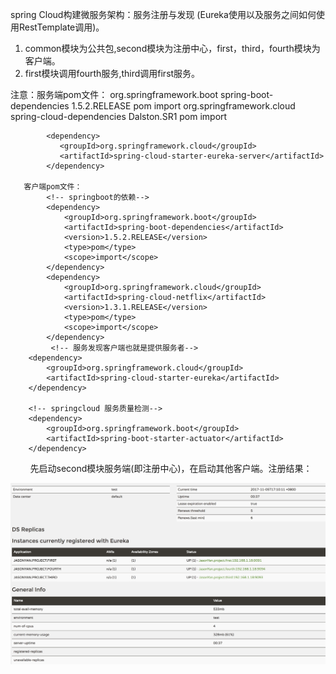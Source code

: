 spring Cloud构建微服务架构：服务注册与发现 (Eureka使用以及服务之间如何使用RestTemplate调用)。
1. common模块为公共包,second模块为注册中心，first，third，fourth模块为客户端。
2. first模块调用fourth服务,third调用first服务。

注意：服务端pom文件：
            <!-- springboot的依赖-->
            <dependency>
                <groupId>org.springframework.boot</groupId>
                <artifactId>spring-boot-dependencies</artifactId>
                <version>1.5.2.RELEASE</version>
                <type>pom</type>
                <scope>import</scope>
            </dependency>
            <!-- spring cloud的依赖-->
            <dependency>
                <groupId>org.springframework.cloud</groupId>
                <artifactId>spring-cloud-dependencies</artifactId>
                <version>Dalston.SR1</version>
                <type>pom</type>
                <scope>import</scope>
            </dependency>
            
            <dependency>
               <groupId>org.springframework.cloud</groupId>
               <artifactId>spring-cloud-starter-eureka-server</artifactId>
            </dependency>
            
       客户端pom文件：
            <!-- springboot的依赖-->
            <dependency>
                <groupId>org.springframework.boot</groupId>
                <artifactId>spring-boot-dependencies</artifactId>
                <version>1.5.2.RELEASE</version>
                <type>pom</type>
                <scope>import</scope>
            </dependency>
            <dependency>
                <groupId>org.springframework.cloud</groupId>
                <artifactId>spring-cloud-netflix</artifactId>
                <version>1.3.1.RELEASE</version>
                <type>pom</type>
                <scope>import</scope>
            </dependency>
             <!-- 服务发现客户端也就是提供服务者-->
        <dependency>
            <groupId>org.springframework.cloud</groupId>
            <artifactId>spring-cloud-starter-eureka</artifactId>
        </dependency>

        <!-- springcloud 服务质量检测-->
        <dependency>
            <groupId>org.springframework.boot</groupId>
            <artifactId>spring-boot-starter-actuator</artifactId>
        </dependency>
        
    先启动second模块服务端(即注册中心)，在启动其他客户端。注册结果：

![Aaron Swartz](https://github.com/JasonYan2017/jason-reposity/raw/master/ereka.jpg)
